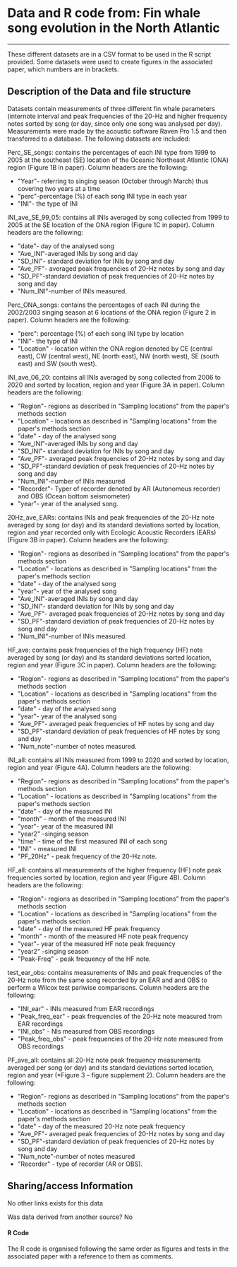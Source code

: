 # Data and R code from: Fin whale song evolution in the North Atlantic&#x20;

---

These different datasets are in a CSV format to be used in the R script provided. Some datasets were used to create  figures in the associated paper, which numbers are in brackets.

## Description of the Data and file structure

Datasets contain measurements of three different fin whale parameters (internote interval and peak frequencies of the 20-Hz and higher frequency notes sorted by song (or day, since only one song was analysed per day). Measurements were made by the acoustic software Raven Pro 1.5 and then transferred to a database. The following datasets are included:

Perc_SE_songs: contains the percentages of each INI type from 1999 to 2005 at the southeast (SE) location of the Oceanic Northeast Atlantic (ONA) region (Figure 1B in paper). Column headers are the following: 

*   "Year"- referring to singing season (October through March) thus covering two years at a time
*   "perc"-percentage (%) of each song INI type in each year
*   "INI"- the type of INI

INI_ave_SE_99_05: contains all INIs averaged by song collected from 1999 to 2005 at the SE location of the ONA region (Figure 1C in paper). Column headers are the following:

*   "date"-  day of the analysed song
*   "Ave_INI"-averaged INIs by song and day
*   "SD_INI"- standard deviation for INIs by song and day
*   "Ave_PF"- averaged peak frequencies of  20-Hz notes by song and day
*   "SD_PF"-standard deviation of peak frequencies of 20-Hz notes by song and day
*   "Num_INI"-number of INIs measured.

Perc_ONA_songs: contains the percentages of each  INI during the 2002/2003 singing season at 6 locations of the ONA region (Figure 2 in paper). Column headers are the following: 

*   "perc": percentage (%) of each song INI type by location
*   "INI"- the type of INI
*   "Location" - location within the ONA region denoted by CE (central east), CW (central west), NE (north east), NW (north west), SE (south east) and SW (south west).

INI_ave_06_20: contains all INIs averaged by song collected from 2006 to 2020 and sorted by location, region and year (Figure 3A in paper). Column headers are the following: 

*   "Region"- regions as described in "Sampling locations" from the paper's methods section
*   "Location" - locations as described in "Sampling locations" from the paper's methods section
*   "date" - day of the analysed song
*   "Ave_INI"-averaged INIs by song and day
*   "SD_INI"- standard deviation for INIs by song and day
*   "Ave_PF"- averaged peak frequencies of  20-Hz notes by song and day
*   "SD_PF"-standard deviation of peak frequencies of 20-Hz notes by song and day
*   "Num_INI"-number of INIs measured
*   "Recorder"- Typer of recorder denoted by AR (Autonomous recorder) and OBS (Ocean bottom seismometer)
*    "year"- year of the analysed song.

20Hz_ave_EARs: contains INIs and peak frequencies of the 20-Hz note averaged by song (or day) and its standard deviations sorted by location, region and year recorded only with Ecologic Acoustic Recorders (EARs)  (Figure 3B in paper). Column headers are the following:

*   "Region"- regions as described in "Sampling locations" from the paper's methods section
*   "Location" - locations as described in "Sampling locations" from the paper's methods section
*   "date" - day of the analysed song
*   "year"- year of the analysed song
*   "Ave_INI"-averaged INIs by song and day
*   "SD_INI"- standard deviation for INIs by song and day
*   "Ave_PF"- averaged peak frequencies of  20-Hz notes by song and day
*   "SD_PF"-standard deviation of peak frequencies of 20-Hz notes by song and day
*   "Num_INI"-number of INIs measured.

HF_ave: contains peak frequencies of the high frequency (HF) note averaged by song (or day) and its standard deviations sorted location, region and year (Figure 3C in paper). Column headers are the following: 

*   "Region"- regions as described in "Sampling locations" from the paper's methods section
*   "Location" - locations as described in "Sampling locations" from the paper's methods section
*   "date" - day of the analysed song
*   "year"- year of the analysed song
*   "Ave_PF"- averaged peak frequencies of  HF notes by song and day
*   "SD_PF"-standard deviation of peak frequencies of HF notes by song and day
*   "Num_note"-number of notes measured.

INI_all: contains all INIs measured from 1999 to 2020 and sorted by location, region and year (Figure 4A). Column headers are the following:

*   "Region"- regions as described in "Sampling locations" from the paper's methods section
*   "Location" - locations as described in "Sampling locations" from the paper's methods section
*   "date" - day of the measured INI
*   "month" - month of the measured INI
*   "year"- year of the measured INI
*   "year2" -singing season
*   "time" - time of the first measured INI of each song
*   "INI" - measured INI
*   "PF_20Hz" - peak frequency of the 20-Hz note.

HF_all: contains all measurements of the higher frequency (HF) note peak frequencies sorted by location, region and year (Figure 4B). Column headers are the following:

*   "Region"- regions as described in "Sampling locations" from the paper's methods section
*   "Location" - locations as described in "Sampling locations" from the paper's methods section
*   "date" - day of the measured HF peak frequency
*   "month" - month of the measured HF note peak frequency
*   "year"- year of the measured HF note peak frequency
*   "year2" -singing season
*   "Peak-Freq" - peak frequency of the HF note.

test_ear_obs: contains measurements of INIs and peak frequencies of the 20-Hz note from the same song recorded by an EAR and and OBS to perform a Wilcox test pariwise comparisons. Column headers are the following: 

*   "INI_ear" - INIs measured from EAR recordings
*   "Peak_freq_ear" - peak frequencies of the 20-Hz note measured from EAR recordings
*   "INI_obs" - NIs measured from OBS recordings
*   "Peak_freq_obs" - peak frequencies of the 20-Hz note measured from OBS recordings

PF_ave_all: contains all 20-Hz note peak frequency measurements averaged per song (or day) and its standard deviations sorted location, region and year (*Figure 3 – figure supplement 2). Column headers are the following: 

*   "Region"- regions as described in "Sampling locations" from the paper's methods section
*   "Location" - locations as described in "Sampling locations" from the paper's methods section
*   "date" - day of the measured 20-Hz note peak frequency
*   "Ave_PF"- averaged peak frequencies of  20-Hz notes by song and day
*   "SD_PF"-standard deviation of peak frequencies of 20-Hz notes by song and day
*   "Num_note"-number of notes measured
*   "Recorder" - type of recorder (AR or OBS).

## Sharing/access Information

No other links exists for this data

Was data derived from another source?
No

#### **R Code**

The R code is organised following the same order as figures and tests in the associated paper with a reference to them as comments.
